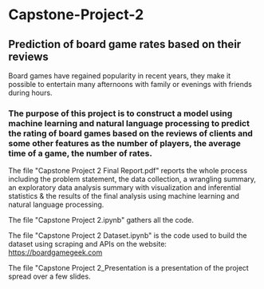# Capstone-Project-2

## Prediction of board game rates based on their reviews 

Board games have regained popularity in recent years, they make it possible to entertain many afternoons with family or evenings with friends during hours. 

### The purpose of this project is to construct a model using machine learning and natural language processing to predict the rating of board games based on the reviews of clients and some other features as the number of players, the average time of a game, the number of rates.

The file "Capstone Project 2 Final Report.pdf" reports the whole process including the problem statement, the data collection, a wrangling summary, an exploratory data analysis summary with visualization and inferential statistics & the results of the final analysis using machine learning and natural language processing. 

The file "Capstone Project 2.ipynb" gathers all the code.

The file "Capstone Project 2 Dataset.ipynb" is the code used to build the dataset using scraping and APIs on the website: https://boardgamegeek.com

The file "Capstone Project 2_Presentation is a presentation of the project spread over a few slides.
